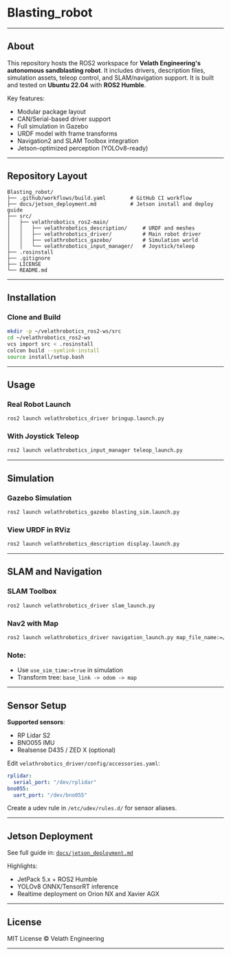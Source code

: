 # Blasting_robot


---

## About

This repository hosts the ROS2 workspace for **Velath Engineering's autonomous sandblasting robot**. It includes drivers, description files, simulation assets, teleop control, and SLAM/navigation support. It is built and tested on **Ubuntu 22.04** with **ROS2 Humble**.

Key features:

* Modular package layout
* CAN/Serial-based driver support
* Full simulation in Gazebo
* URDF model with frame transforms
* Navigation2 and SLAM Toolbox integration
* Jetson-optimized perception (YOLOv8-ready)

---

## Repository Layout

```
Blasting_robot/
├── .github/workflows/build.yaml        # GitHub CI workflow
├── docs/jetson_deployment.md           # Jetson install and deploy guide
├── src/
│   ├── velathrobotics_ros2-main/
│   │   ├── velathrobotics_description/     # URDF and meshes
│   │   ├── velathrobotics_driver/          # Main robot driver
│   │   ├── velathrobotics_gazebo/          # Simulation world
│   │   └── velathrobotics_input_manager/   # Joystick/teleop
├── .rosinstall
├── .gitignore
├── LICENSE
└── README.md
```

---

## Installation

### Clone and Build

```bash
mkdir -p ~/velathrobotics_ros2-ws/src
cd ~/velathrobotics_ros2-ws
vcs import src < .rosinstall
colcon build --symlink-install
source install/setup.bash
```

---

## Usage

### Real Robot Launch

```bash
ros2 launch velathrobotics_driver bringup.launch.py
```

### With Joystick Teleop

```bash
ros2 launch velathrobotics_input_manager teleop_launch.py
```

---

## Simulation

### Gazebo Simulation

```bash
ros2 launch velathrobotics_gazebo blasting_sim.launch.py
```

### View URDF in RViz

```bash
ros2 launch velathrobotics_description display.launch.py
```

---

## SLAM and Navigation

### SLAM Toolbox

```bash
ros2 launch velathrobotics_driver slam_launch.py
```

### Nav2 with Map

```bash
ros2 launch velathrobotics_driver navigation_launch.py map_file_name:=/full/path/to/map_file
```

### Note:

* Use `use_sim_time:=true` in simulation
* Transform tree: `base_link -> odom -> map`

---

## Sensor Setup

**Supported sensors**:

* RP Lidar S2
* BNO055 IMU
* Realsense D435 / ZED X (optional)

Edit `velathrobotics_driver/config/accessories.yaml`:

```yaml
rplidar:
  serial_port: "/dev/rplidar"
bno055:
  uart_port: "/dev/bno055"
```

Create a udev rule in `/etc/udev/rules.d/` for sensor aliases.

---

## Jetson Deployment

See full guide in: [`docs/jetson_deployment.md`](docs/jetson_deployment.md)

Highlights:

* JetPack 5.x + ROS2 Humble
* YOLOv8 ONNX/TensorRT inference
* Realtime deployment on Orion NX and Xavier AGX

---

## License

MIT License © Velath Engineering

---



